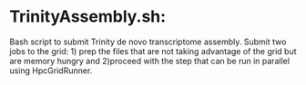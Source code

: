 # TrinityAssembly.sh:

Bash script to submit Trinity de novo transcriptome assembly. Submit two jobs to the grid: 1) prep the files that are not taking advantage of the grid but are memory hungry and 2)proceed with the step that can be run in parallel using HpcGridRunner.


